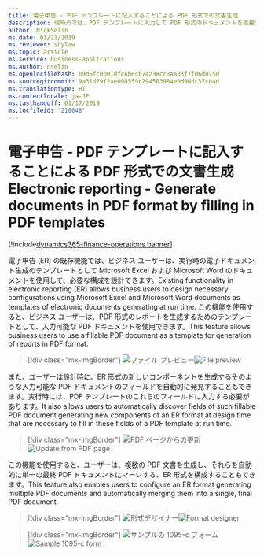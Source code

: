 ```yaml
---
title: 電子申告 - PDF テンプレートに記入することによる PDF 形式での文書生成
description: 現時点では、PDF テンプレートに入力して PDF 形式のドキュメントを直接生成する方法はありません。
author: NickSelin
ms.date: 01/21/2019
ms.reviewer: shylaw
ms.topic: article
ms.service: business-applications
ms.author: nselin
ms.openlocfilehash: b9d5fc0b01dfc6b6cb74238cc3aa33f7f06d0750
ms.sourcegitcommit: 9a31d79f2ae098559c294503984e0d9ddc37c0ad
ms.translationtype: HT
ms.contentlocale: ja-JP
ms.lasthandoff: 01/17/2019
ms.locfileid: "210648"
---
```

#  <a name="electronic-reporting---generate-documents-in-pdf-format-by-filling-in-pdf-templates"></a><span data-ttu-id="c8b9b-103">電子申告 - PDF テンプレートに記入することによる PDF 形式での文書生成</span><span class="sxs-lookup"><span data-stu-id="c8b9b-103">Electronic reporting - Generate documents in PDF format by filling in PDF templates</span></span>
[!include[dynamics365-finance-operations banner](../includes/dynamics365-finance-operations.md)]


<span data-ttu-id="c8b9b-104">電子申告 (ER) の既存機能では、ビジネス ユーザーは、実行時の電子ドキュメント生成のテンプレートとして Microsoft Excel および Microsoft Word のドキュメントを使用して、必要な構成を設計できます。</span><span class="sxs-lookup"><span data-stu-id="c8b9b-104">Existing functionality in electronic reporting (ER) allows business users to design necessary configurations using Microsoft Excel and Microsoft Word documents as templates of electronic documents generating at run time.</span></span> <span data-ttu-id="c8b9b-105">この機能を使用すると、ビジネス ユーザーは、PDF 形式のレポートを生成するためのテンプレートとして、入力可能な PDF ドキュメントを使用できます。</span><span class="sxs-lookup"><span data-stu-id="c8b9b-105">This feature allows business users to use a fillable PDF document as a template for generation of reports in PDF format.</span></span>

> [!div class="mx-imgBorder"]
> <span data-ttu-id="c8b9b-106">![ファイル プレビュー](media/ER-generate-doc-1099-c-preview.png "ファイル プレビュー")</span><span class="sxs-lookup"><span data-stu-id="c8b9b-106">![File preview](media/ER-generate-doc-1099-c-preview.png "File preview")</span></span>

<span data-ttu-id="c8b9b-107">また、ユーザーは設計時に、ER 形式の新しいコンポーネントを生成するそのような入力可能な PDF ドキュメントのフィールドを自動的に発見することもできます。実行時には、PDF テンプレートのこれらのフィールドに入力する必要があります。</span><span class="sxs-lookup"><span data-stu-id="c8b9b-107">It also allows users to automatically discover fields of such fillable PDF document generating new components of an ER format at design time that are necessary to fill in these fields of a PDF template at run time.</span></span>

> [!div class="mx-imgBorder"]
> <span data-ttu-id="c8b9b-108">![PDF ページからの更新](media/ER-generate-doc-1099-c-update-from-pdf.png "PDF ページからの更新")</span><span class="sxs-lookup"><span data-stu-id="c8b9b-108">![Update from PDF page](media/ER-generate-doc-1099-c-update-from-pdf.png "Update from PDF page")</span></span>

<span data-ttu-id="c8b9b-109">この機能を使用すると、ユーザーは、複数の PDF 文書を生成し、それらを自動的に単一の最終 PDF ドキュメントにマージする、ER 形式を構成することもできます。</span><span class="sxs-lookup"><span data-stu-id="c8b9b-109">This feature also enables users to configure an ER format generating multiple PDF documents and automatically merging them into a single, final PDF document.</span></span>

> [!div class="mx-imgBorder"]
> <span data-ttu-id="c8b9b-110">![形式デザイナー](media/ER-generate-doc-1099-c-format-designer.png "形式デザイナーのスクリーンショット")</span><span class="sxs-lookup"><span data-stu-id="c8b9b-110">![Format designer](media/ER-generate-doc-1099-c-format-designer.png "Format designer screenshot")</span></span>

> [!div class="mx-imgBorder"]
> <span data-ttu-id="c8b9b-111">![サンプルの 1095-c フォーム](media/ER-generate-doc1099-c-update-output.png "サンプルの 1095-c フォーム")</span><span class="sxs-lookup"><span data-stu-id="c8b9b-111">![Sample 1095-c form](media/ER-generate-doc1099-c-update-output.png "Sample 1095-c form")</span></span>
